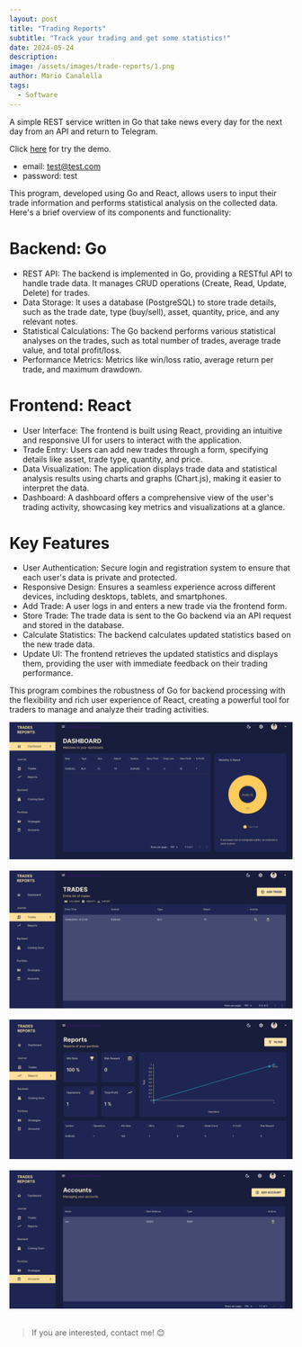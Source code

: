 ```yaml
---
layout: post
title: "Trading Reports"
subtitle: "Track your trading and get some statistics!"
date: 2024-05-24
description: 
image: /assets/images/trade-reports/1.png
author: Mario Canalella
tags: 
  - Software
---
```

A simple REST service written in Go that take news every day for the next day from an API and return to Telegram.

Click [here](http://http://ec2-18-204-20-69.compute-1.amazonaws.com/) for try the demo.
- email: test@test.com
- password: test

This program, developed using Go and React, allows users to input their trade information and performs statistical analysis on the collected data. Here's a brief overview of its components and functionality:

# Backend: Go
- REST API: The backend is implemented in Go, providing a RESTful API to handle trade data. It manages CRUD operations (Create, Read, Update, Delete) for trades.
- Data Storage: It uses a database (PostgreSQL) to store trade details, such as the trade date, type (buy/sell), asset, quantity, price, and any relevant notes.
- Statistical Calculations: The Go backend performs various statistical analyses on the trades, such as total number of trades, average trade value, and total profit/loss.
- Performance Metrics: Metrics like win/loss ratio, average return per trade, and maximum drawdown.

# Frontend: React
- User Interface: The frontend is built using React, providing an intuitive and responsive UI for users to interact with the application.
- Trade Entry: Users can add new trades through a form, specifying details like asset, trade type, quantity, and price.
- Data Visualization: The application displays trade data and statistical analysis results using charts and graphs (Chart.js), making it easier to interpret the data.
- Dashboard: A dashboard offers a comprehensive view of the user's trading activity, showcasing key metrics and visualizations at a glance.

# Key Features
- User Authentication: Secure login and registration system to ensure that each user's data is private and protected.
- Responsive Design: Ensures a seamless experience across different devices, including desktops, tablets, and smartphones.
- Add Trade: A user logs in and enters a new trade via the frontend form.
- Store Trade: The trade data is sent to the Go backend via an API request and stored in the database.
- Calculate Statistics: The backend calculates updated statistics based on the new trade data.
- Update UI: The frontend retrieves the updated statistics and displays them, providing the user with immediate feedback on their trading performance.

This program combines the robustness of Go for backend processing with the flexibility and rich user experience of React, creating a powerful tool for traders to manage and analyze their trading activities.


![Placeholder1](/assets/images/trade-reports/1.png)
&nbsp;
![Placeholder2](/assets/images/trade-reports/2.png)
&nbsp;
![Placeholder3](/assets/images/trade-reports/3.png)
&nbsp;
![Placeholder4](/assets/images/trade-reports/4.png)
&nbsp;
&nbsp;
&nbsp;


> If you are interested, contact me! 😊
>